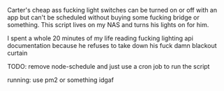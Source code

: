Carter's cheap ass fucking light switches can be turned on or off with an app but can't be scheduled without buying some fucking bridge or something. This script lives on my NAS and turns his lights on for him.

I spent a whole 20 minutes of my life reading fucking lighting api documentation because he refuses to take down his fuck damn blackout curtain

TODO: remove node-schedule and just use a cron job to run the script

running: use pm2 or something idgaf
